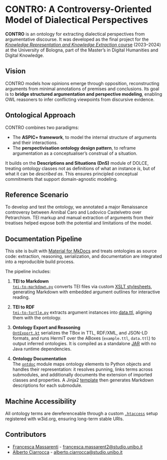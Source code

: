 # CONTRO: A Controversy-Oriented Model of Dialectical Perspectives

**CONTRO** is an ontology for extracting dialectical perspectives from argumentative discourse. It was developed as the final project for the [*Knowledge Representation and Knowledge Extraction* course](https://www.unibo.it/en/study/course-units-transferable-skills-moocs/course-unit-catalogue/course-unit/2023/490896) (2023–2024) at the University of Bologna, part of the Master’s in Digital Humanities and Digital Knowledge.

## Vision

CONTRO models how opinions emerge through opposition, reconstructing arguments from minimal annotations of premises and conclusions. Its goal is to **bridge structured argumentation and perspective modeling**, enabling OWL reasoners to infer conflicting viewpoints from discursive evidence.

## Ontological Approach

CONTRO combines two paradigms:

- The **ASPIC+ framework**, to model the internal structure of arguments and their interactions.
- The **perspectivisation ontology design pattern**, to reframe argumentation as a conceptualiser’s construal of a situation.

It builds on the **Descriptions and Situations (DnS)** module of DOLCE, treating ontology classes not as definitions of what an instance *is*, but of what it can be *described as*. This ensures principled conceptual commitments that support domain-agnostic modeling.

## Reference Scenario

To develop and test the ontology, we annotated a major Renaissance controversy between Annibal Caro and Lodovico Castelvetro over Petrarchism. TEI markup and manual extraction of arguments from their treatises helped expose both the potential and limitations of the model.

## Documentation Pipeline

This site is built with [Material for MkDocs](https://squidfunk.github.io/mkdocs-material/) and treats ontologies as source code: extraction, reasoning, serialization, and documentation are integrated into a reproducible build process.

The pipeline includes:

1. **TEI to Markdown**  
   [`tei-to-markdown.py`](scripts/tei-to-markdown.py) converts TEI files via custom [XSLT stylesheets](tei/stylesheets/), generating Markdown with embedded argument outlines for interactive reading.

2. **TEI to RDF**  
   [`tei-to-turtle.py`](scripts/tei-to-turtle.py) extracts argument instances into [data.ttl](docs/ont/data.ttl), aligning them with the ontology.

3. **Ontology Export and Reasoning**  
   [`OntExport.kt`](ontexport/app/src/main/kotlin/OntExport.kt) serializes the TBox in TTL, RDF/XML, and JSON-LD formats, and runs HermiT over the ABoxes (`example.ttl`, `data.ttl`) to output inferred ontologies. It is compiled as a standalone [JAR](ontexport/app/build/libs/ontexport.jar) with no Java runtime dependencies.

4. **Ontology Documentation**  
   The [`ontdoc`](scripts/ontdoc/) module maps ontology elements to Python objects and handles their representation: it resolves punning, links terms across submodules, and additionally documents the extension of imported classes and properties. A Jinja2 [template](templates/doc-template.md) then generates Markdown descriptions for each submodule.

## Machine Accessibility

All ontology terms are dereferenceable through a custom [`.htaccess`](https://github.com/cccontro/w3id.org/blob/master/contro/.htaccess) setup registered with w3id.org, ensuring long-term stable URIs.

## Contributors

- [Francesca Massarenti](https://github.com/frammenti) - francesca.massarent2@studio.unibo.it
- [Alberto Ciarrocca](https://github.com/vattelalberto) - alberto.ciarrocca@studio.unibo.it

